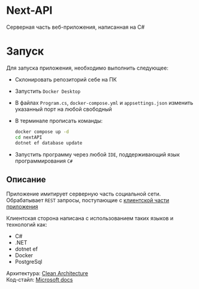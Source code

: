 # Next-API

Серверная часть веб-приложения, написанная на C#

# Запуск

Для запуска приложения, необходимо выполнить следующее:

- Склонировать репозиторий себе на ПК
- Запустить `Docker Desktop`
- В файлах `Program.cs`, `docker-compose.yml` и `appsettings.json` изменить указанный порт на любой свободный
- В терминале прописать команды:
  
  ```bash
  docker compose up -d
  cd nextAPI
  dotnet ef database update
  ```
- Запустить программу через любой `IDE`, поддерживающий язык программирования `C#`

## Описание

Приложение имитирует серверную часть социальной сети. Обрабатывает `REST` запросы, поступающие с [клиентской части приложения](https://github.com/vacherkasskiy/Next-Client)

Клиентская сторона написана с использованием таких языков и технологий как:
- C#
- .NET
- dotnet ef
- Docker
- PostgreSql

Архитектура: [Clean Architecture](https://www.c-sharpcorner.com/article/clean-architecture-in-asp-net-core-web-api/)  
Код-стайл: [Microsoft docs](https://learn.microsoft.com/en-us/dotnet/csharp/fundamentals/coding-style/coding-conventions)
